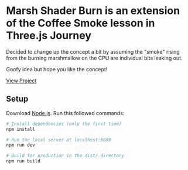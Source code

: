 # Marsh Shader Burn is an extension of the Coffee Smoke lesson in Three.js Journey

Decided to change up the concept a bit by assuming the "smoke" rising from the burning marshmallow on the CPU are individual bits leaking out.

Goofy idea but hope you like the concept!

[View Project](https://marsh-shader-burn.vercel.app/)

## Setup

Download [Node.js](https://nodejs.org/en/download/).
Run this followed commands:

```bash
# Install dependencies (only the first time)
npm install

# Run the local server at localhost:8080
npm run dev

# Build for production in the dist/ directory
npm run build
```
